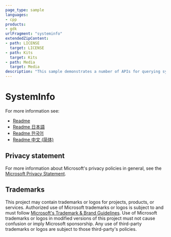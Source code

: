 ```yaml
---
page_type: sample
languages:
- cpp
products:
- gdk
urlFragment: "systeminfo"
extendedZipContent:
- path: LICENSE
  target: LICENSE
- path: Kits
  target: Kits
- path: Media
  target: Media
description: "This sample demonstrates a number of APIs for querying system information and hardware capabilities."
---
```


# SystemInfo

For more information see: 
- [Readme](https://github.com/microsoft/Xbox-GDK-Samples/blob/main/Samples/System/SystemInfo/readme_en-us.md)
- [Readme 日本語](https://github.com/microsoft/Xbox-GDK-Samples/blob/main/Samples/System/SystemInfo/readme_ja-jp.md)
- [Readme 한국어](https://github.com/microsoft/Xbox-GDK-Samples/blob/main/Samples/System/SystemInfo/readme_ko-kr.md)
- [Readme 中文 (简体)](https://github.com/microsoft/Xbox-GDK-Samples/blob/main/Samples/System/SystemInfo/readme_zh-cn.md)

## Privacy statement

For more information about Microsoft's privacy policies in general, see the [Microsoft Privacy Statement](https://privacy.microsoft.com/privacystatement/).

## Trademarks

This project may contain trademarks or logos for projects, products, or services. Authorized use of Microsoft trademarks or logos is subject to and must follow [Microsoft's Trademark & Brand Guidelines](https://www.microsoft.com/en-us/legal/intellectualproperty/trademarks/usage/general). Use of Microsoft trademarks or logos in modified versions of this project must not cause confusion or imply Microsoft sponsorship. Any use of third-party trademarks or logos are subject to those third-party's policies.

